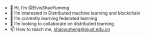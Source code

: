 - 👋 Hi, I’m @ElvisShaoYumeng
- 👀 I’m interested in Distributed machine learning and blockchain
- 🌱 I’m currently learning federated learning
- 💞️ I’m looking to collaborate on distributed learning
- 📫 How to reach me, shaoyumeng@njust.edu.cn

<!---
ElvisShaoYumeng/ElvisShaoYumeng is a ✨ special ✨ repository because its `README.md` (this file) appears on your GitHub profile.
You can click the Preview link to take a look at your changes.
--->
